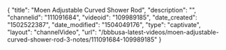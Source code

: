 {
    "title": "Moen Adjustable Curved Shower Rod",
    "description": "",
    "channelid": "111091684",
    "videoid": "109989185",
    "date_created": "1502522387",
    "date_modified": "1504049176",
    "type": "captivate",
    "layout": "channelVideo",
    "url": "\/bbbusa-latest-videos\/moen-adjustable-curved-shower-rod-3-notes\/111091684-109989185"
}